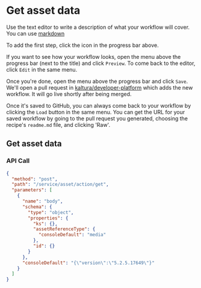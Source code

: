<!--METADATA
{
  "summary": "Get asset data"
}
-->

# Get asset data
Use the text editor to write a description of what your workflow
will cover. You can use
[markdown](https://github.com/adam-p/markdown-here/wiki/Markdown-Cheatsheet)

To add the first step, click the  <i class="fa fa-plus"></i>  icon in the progress bar above.

If you want to see how your workflow looks, open the menu
<code><i class="fa fa-caret-down"></i></code>
above the progress bar (next to the title) and click `Preview`.
To come back to the editor, click `Edit` in the same menu.

Once you're done, open the menu
above the progress bar and click `Save`. We'll open a pull request in
[kaltura/developer-platform](https://github.com/kaltura/developer-platform)
which adds the new workflow. It will go live shortly after being merged.

Once it's saved to GitHub, you can always come back to your workflow by clicking the
`Load` button in the same menu. You can get the URL for your saved workflow
by going to the pull request you generated, choosing the recipe's `readme.md`
file, and clicking 'Raw'.

## Get asset data


### API Call
```json
{
  "method": "post",
  "path": "/service/asset/action/get",
  "parameters": [
    {
      "name": "body",
      "schema": {
        "type": "object",
        "properties": {
          "ks": {},
          "assetReferenceType": {
            "consoleDefault": "media"
          },
          "id": {}
        }
      },
      "consoleDefault": "{\"version\":\"5.2.5.17649\"}"
    }
  ]
}
```